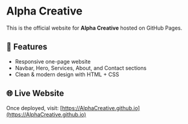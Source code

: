 # Alpha Creative

This is the official website for **Alpha Creative** hosted on GitHub Pages.

## 🚀 Features
- Responsive one-page website
- Navbar, Hero, Services, About, and Contact sections
- Clean & modern design with HTML + CSS

## 🌐 Live Website
Once deployed, visit: [https://AlphaCreative.github.io](https://AlphaCreative.github.io)
